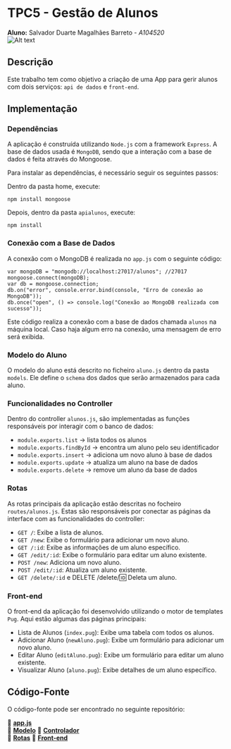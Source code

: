 # TPC5 - Gestão de Alunos 

**Aluno:** Salvador Duarte Magalhães Barreto - *A104520*  
![Alt text](https://github.com/R7ptide/EngWeb2025-A104520/blob/main/image.png)

## Descrição  

Este trabalho tem como objetivo a criação de uma App para gerir alunos com dois serviços: `api de dados` e `front-end`.

## Implementação  

### Dependências
A aplicação é construída utilizando `Node.js` com a framework `Express`. A base de dados usada é `MongoDB`, sendo que a interação com a base de dados é feita através do Mongoose.

Para instalar as dependências, é necessário seguir os seguintes passos:

Dentro da pasta home, execute:
```
npm install mongoose
```
Depois, dentro da pasta `apialunos`, execute:
```
npm install
```
### Conexão com a Base de Dados 
A conexão com o MongoDB é realizada no `app.js` com o seguinte código:
```
var mongoDB = "mongodb://localhost:27017/alunos"; //27017
mongoose.connect(mongoDB);
var db = mongoose.connection;
db.on("error", console.error.bind(console, "Erro de conexão ao MongoDB"));
db.once("open", () => console.log("Conexão ao MongoDB realizada com sucesso"));
```
Este código realiza a conexão com a base de dados chamada `alunos` na máquina local. Caso haja algum erro na conexão, uma mensagem de erro será exibida.

### Modelo do Aluno
O modelo do aluno está descrito no ficheiro `aluno.js` dentro da pasta `models`. Ele define o `schema` dos dados que serão armazenados para cada aluno.

### Funcionalidades no Controller
Dentro do controller `alunos.js`, são implementadas as funções responsáveis por interagir com o banco de dados:
- `module.exports.list` -> lista todos os alunos
- `module.exports.findById` -> encontra um aluno pelo seu identificador
- `module.exports.insert` -> adiciona um novo aluno à base de dados
- `module.exports.update` -> atualiza um aluno na base de dados
- `module.exports.delete` -> remove um aluno da base de dados

### Rotas
As rotas principais da aplicação estão descritas no focheiro `routes/alunos.js`. Estas são responsáveis por conectar as páginas da interface com as funcionalidades do controller:

- `GET /`: Exibe a lista de alunos.
- `GET /new`: Exibe o formulário para adicionar um novo aluno.
- `GET /:id`: Exibe as informações de um aluno específico.
- `GET /edit/:id`: Exibe o formulário para editar um aluno existente.
- `POST /new`: Adiciona um novo aluno.
- `POST /edit/:id`: Atualiza um aluno existente.
- `GET /delete/:id` e DELETE /delete/:id: Deleta um aluno.

### Front-end

O front-end da aplicação foi desenvolvido utilizando o motor de templates `Pug`.
Aqui estão algumas das páginas principais:

- Lista de Alunos (`index.pug`): Exibe uma tabela com todos os alunos.
- Adicionar Aluno (`newAluno.pug`): Exibe um formulário para adicionar um novo aluno.
- Editar Aluno (`editAluno.pug`): Exibe um formulário para editar um aluno existente.
- Visualizar Aluno (`aluno.pug`): Exibe detalhes de um aluno específico.

## Código-Fonte  

O código-fonte pode ser encontrado no seguinte repositório:  

📌 [**app.js**](https://github.com/R7ptide/EngWeb2025-A104520/blob/main/TPC5/apialunos/app.js)   
📌 [**Modelo**](https://github.com/R7ptide/EngWeb2025-A104520/blob/main/TPC5/apialunos/models/aluno.js)
📌 [**Controlador**](https://github.com/R7ptide/EngWeb2025-A104520/blob/main/TPC5/apialunos/controllers/aluno.js)   
📌 [**Rotas**](https://github.com/R7ptide/EngWeb2025-A104520/blob/main/TPC5/apialunos/routes/aluno.js) 
📌 [**Front-end**](https://github.com/R7ptide/EngWeb2025-A104520/blob/main/TPC5/apialunos/views) 

